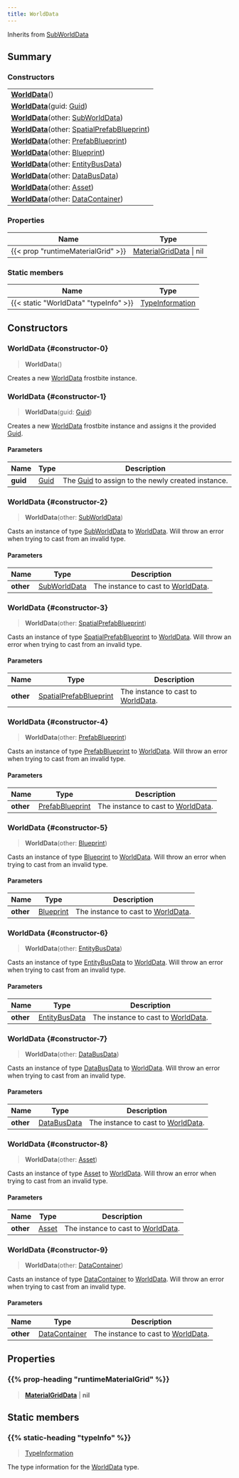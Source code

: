 ```yaml
---
title: WorldData
---
```


Inherits from 
[SubWorldData](/vext/ref/fb/subworlddata)

## Summary
### Constructors
| |
| ----------- |
| **[WorldData](#constructor-0)**() |
| **[WorldData](#constructor-1)**(guid: [Guid](/vext/ref/shared/class/guid)) |
| **[WorldData](#constructor-2)**(other: [SubWorldData](/vext/ref/fb/subworlddata)) |
| **[WorldData](#constructor-3)**(other: [SpatialPrefabBlueprint](/vext/ref/fb/spatialprefabblueprint)) |
| **[WorldData](#constructor-4)**(other: [PrefabBlueprint](/vext/ref/fb/prefabblueprint)) |
| **[WorldData](#constructor-5)**(other: [Blueprint](/vext/ref/fb/blueprint)) |
| **[WorldData](#constructor-6)**(other: [EntityBusData](/vext/ref/fb/entitybusdata)) |
| **[WorldData](#constructor-7)**(other: [DataBusData](/vext/ref/fb/databusdata)) |
| **[WorldData](#constructor-8)**(other: [Asset](/vext/ref/fb/asset)) |
| **[WorldData](#constructor-9)**(other: [DataContainer](/vext/ref/shared/class/datacontainer)) |

### Properties
| Name | Type |
| ---- | ---- |
| {{< prop "runtimeMaterialGrid" >}} | [MaterialGridData](/vext/ref/fb/materialgriddata) \| nil |

### Static members
| Name | Type |
| ---- | ---- |
| {{< static "WorldData" "typeInfo" >}} | [TypeInformation](/vext/ref/shared/class/typeinformation) |

## Constructors
### WorldData {#constructor-0}
> **WorldData**()

Creates a new [WorldData](/vext/ref/fb/worlddata) frostbite instance.

### WorldData {#constructor-1}
> **WorldData**(guid: [Guid](/vext/ref/shared/class/guid))

Creates a new [WorldData](/vext/ref/fb/worlddata) frostbite instance and assigns it the provided [Guid](/vext/ref/shared/class/guid).

#### Parameters
| Name | Type | Description |
| ---- | ---- | ----------- |
| **guid** | [Guid](/vext/ref/shared/class/guid) | The [Guid](/vext/ref/shared/class/guid) to assign to the newly created instance. |

### WorldData {#constructor-2}
> **WorldData**(other: [SubWorldData](/vext/ref/fb/subworlddata))

Casts an instance of type [SubWorldData](/vext/ref/fb/subworlddata) to [WorldData](/vext/ref/fb/worlddata). Will throw an error when trying to cast from an invalid type.

#### Parameters
| Name | Type | Description |
| ---- | ---- | ----------- |
| **other** | [SubWorldData](/vext/ref/fb/subworlddata) | The instance to cast to [WorldData](/vext/ref/fb/worlddata). |

### WorldData {#constructor-3}
> **WorldData**(other: [SpatialPrefabBlueprint](/vext/ref/fb/spatialprefabblueprint))

Casts an instance of type [SpatialPrefabBlueprint](/vext/ref/fb/spatialprefabblueprint) to [WorldData](/vext/ref/fb/worlddata). Will throw an error when trying to cast from an invalid type.

#### Parameters
| Name | Type | Description |
| ---- | ---- | ----------- |
| **other** | [SpatialPrefabBlueprint](/vext/ref/fb/spatialprefabblueprint) | The instance to cast to [WorldData](/vext/ref/fb/worlddata). |

### WorldData {#constructor-4}
> **WorldData**(other: [PrefabBlueprint](/vext/ref/fb/prefabblueprint))

Casts an instance of type [PrefabBlueprint](/vext/ref/fb/prefabblueprint) to [WorldData](/vext/ref/fb/worlddata). Will throw an error when trying to cast from an invalid type.

#### Parameters
| Name | Type | Description |
| ---- | ---- | ----------- |
| **other** | [PrefabBlueprint](/vext/ref/fb/prefabblueprint) | The instance to cast to [WorldData](/vext/ref/fb/worlddata). |

### WorldData {#constructor-5}
> **WorldData**(other: [Blueprint](/vext/ref/fb/blueprint))

Casts an instance of type [Blueprint](/vext/ref/fb/blueprint) to [WorldData](/vext/ref/fb/worlddata). Will throw an error when trying to cast from an invalid type.

#### Parameters
| Name | Type | Description |
| ---- | ---- | ----------- |
| **other** | [Blueprint](/vext/ref/fb/blueprint) | The instance to cast to [WorldData](/vext/ref/fb/worlddata). |

### WorldData {#constructor-6}
> **WorldData**(other: [EntityBusData](/vext/ref/fb/entitybusdata))

Casts an instance of type [EntityBusData](/vext/ref/fb/entitybusdata) to [WorldData](/vext/ref/fb/worlddata). Will throw an error when trying to cast from an invalid type.

#### Parameters
| Name | Type | Description |
| ---- | ---- | ----------- |
| **other** | [EntityBusData](/vext/ref/fb/entitybusdata) | The instance to cast to [WorldData](/vext/ref/fb/worlddata). |

### WorldData {#constructor-7}
> **WorldData**(other: [DataBusData](/vext/ref/fb/databusdata))

Casts an instance of type [DataBusData](/vext/ref/fb/databusdata) to [WorldData](/vext/ref/fb/worlddata). Will throw an error when trying to cast from an invalid type.

#### Parameters
| Name | Type | Description |
| ---- | ---- | ----------- |
| **other** | [DataBusData](/vext/ref/fb/databusdata) | The instance to cast to [WorldData](/vext/ref/fb/worlddata). |

### WorldData {#constructor-8}
> **WorldData**(other: [Asset](/vext/ref/fb/asset))

Casts an instance of type [Asset](/vext/ref/fb/asset) to [WorldData](/vext/ref/fb/worlddata). Will throw an error when trying to cast from an invalid type.

#### Parameters
| Name | Type | Description |
| ---- | ---- | ----------- |
| **other** | [Asset](/vext/ref/fb/asset) | The instance to cast to [WorldData](/vext/ref/fb/worlddata). |

### WorldData {#constructor-9}
> **WorldData**(other: [DataContainer](/vext/ref/shared/class/datacontainer))

Casts an instance of type [DataContainer](/vext/ref/shared/class/datacontainer) to [WorldData](/vext/ref/fb/worlddata). Will throw an error when trying to cast from an invalid type.

#### Parameters
| Name | Type | Description |
| ---- | ---- | ----------- |
| **other** | [DataContainer](/vext/ref/shared/class/datacontainer) | The instance to cast to [WorldData](/vext/ref/fb/worlddata). |

## Properties
### {{% prop-heading "runtimeMaterialGrid" %}}
> **[MaterialGridData](/vext/ref/fb/materialgriddata)** | **nil**

## Static members
### {{% static-heading "typeInfo" %}}
> [TypeInformation](/vext/ref/shared/class/typeinformation)

The type information for the [WorldData](/vext/ref/fb/worlddata) type.

